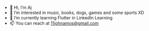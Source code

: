 - 👋 Hi, I’m Aj
- 👀 I’m interested in music, books, dogs, games and some sports XD
- 🌱 I’m currently learning Flutter in LinkedIn Learning
- 📫 You can reach at 11johnamos@gmail.com

<!---
amos11john/amos11john is a ✨ special ✨ repository because its `README.md` (this file) appears on your GitHub profile.
You can click the Preview link to take a look at your changes.
--->
